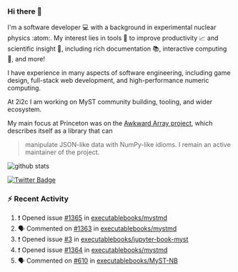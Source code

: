 ### Hi there 👋 

I'm a software developer 💻 with a background in experimental nuclear physics :atom:. My interest lies in tools :wrench: to improve productivity :chart_with_upwards_trend: and scientific insight :telescope:, including rich documentation 📚, interactive computing 🧮, and more! 

I have experience in many aspects of software engineering, including game design, full-stack web development, and high-performance numeric computing. 

At 2i2c I am working on MyST community building, tooling, and wider ecosystem. 

My main focus at Princeton was on the [Awkward Array project](awkward-array.org/), which describes itself as a library that can 
> manipulate JSON-like data with NumPy-like idioms. I remain an active maintainer of the project. 

![github stats](https://github-readme-stats.vercel.app/api?username=agoose77&show_icons=true&hide_rank=true&hide_title=true&bg_color=30,e76445,904e95&text_color=efe3ec&icon_color=efe3ec)
<!--
**agoose77/agoose77** is a ✨ _special_ ✨ repository because its `README.md` (this file) appears on your GitHub profile.

Here are some ideas to get you started:

- 🔭 I’m currently working on ...
- 🌱 I’m currently learning ...
- 👯 I’m looking to collaborate on ...
- 🤔 I’m looking for help with ...
- 💬 Ask me about ...
- 📫 How to reach me: ...
- 😄 Pronouns: ...
- ⚡ Fun fact: ...
-->

[![Twitter Badge](https://img.shields.io/twitter/follow/agoose77?style=flat-square&logo=Twitter&logoColor=white&color=cornflowerblue)](https://twitter.com/agoose77)

### :zap: Recent Activity

<!--START_SECTION:activity-->
1. ❗ Opened issue [#1365](https://github.com/executablebooks/mystmd/issues/1365) in [executablebooks/mystmd](https://github.com/executablebooks/mystmd)
2. 🗣 Commented on [#1363](https://github.com/executablebooks/mystmd/pull/1363#issuecomment-2196883789) in [executablebooks/mystmd](https://github.com/executablebooks/mystmd)
3. ❗ Opened issue [#3](https://github.com/executablebooks/jupyter-book-myst/issues/3) in [executablebooks/jupyter-book-myst](https://github.com/executablebooks/jupyter-book-myst)
4. ❗ Opened issue [#1364](https://github.com/executablebooks/mystmd/issues/1364) in [executablebooks/mystmd](https://github.com/executablebooks/mystmd)
5. 🗣 Commented on [#610](https://github.com/executablebooks/MyST-NB/issues/610#issuecomment-2196534085) in [executablebooks/MyST-NB](https://github.com/executablebooks/MyST-NB)
<!--END_SECTION:activity-->
